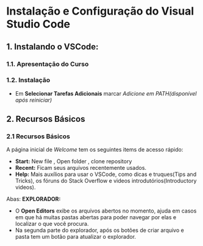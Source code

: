 # Instalação e Configuração do Visual Studio Code
## 1. Instalando o VSCode:
### 1.1. Apresentação do Curso
### 1.2. Instalação
- Em **Selecionar Tarefas Adicionais** marcar *Adicione em PATH(disponível após reiniciar)*

## 2. Recursos Básicos
### 2.1 Recursos Básicos

A página inicial de *Welcome* tem os seguintes items de acesso rápido: 
- **Start:** 
	 New file , Open folder , clone repository
- **Recent:** Ficam seus arquivos recentemente usados.
- **Help:** Mais auxílios para usar o VSCode, como dicas e truques(Tips and Tricks), os fóruns do Stack Overflow e videos introdutórios(Introductory videos).

Abas: 
   **EXPLORADOR:** 
   - O **Open Editors** exibe os arquivos abertos no momento, ajuda em casos em que há muitas pastas abertas para poder navegar por elas e localizar o que você procura.
   - Na segunda parte do explorador, após os botões de criar arquivo e pasta tem um botão para atualizar o explorador. 